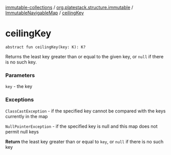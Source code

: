 [immutable-collections](../../index.md) / [org.platestack.structure.immutable](../index.md) / [ImmutableNavigableMap](index.md) / [ceilingKey](.)

# ceilingKey

`abstract fun ceilingKey(key: K): K?`

Returns the least key greater than or equal to the given key,
or `null` if there is no such key.

### Parameters

`key` - the key

### Exceptions

`ClassCastException` - if the specified key cannot be compared
    with the keys currently in the map

`NullPointerException` - if the specified key is null
    and this map does not permit null keys

**Return**
the least key greater than or equal to `key`,
    or `null` if there is no such key

